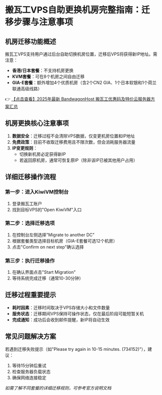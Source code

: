 # 搬瓦工VPS自助更换机房完整指南：迁移步骤与注意事项

## 机房迁移功能概述

搬瓦工VPS支持用户通过后台自助切换机房位置，迁移后VPS将获得新IP地址。需注意：
- **香港/日本套餐**：不支持机房更换
- **KVM套餐**：可在8个机房之间自由迁移
- **GIA-E套餐**：额外增加4个优质机房（含2个CN2 GIA、1个日本软银和1个荷兰联通高级线路）

👉 [【点击查看】2025年最新 BandwagonHost 搬瓦工优惠码及特价云服务器方案汇总](https://bit.ly/banwagon)

## 机房更换核心注意事项

1. **数据安全**：迁移过程不会清除VPS数据，仅变更机房位置和IP地址
2. **免费政策**：目前不收取迁移费用且不限次数，但会消耗服务器流量
3. **IP变更规则**：
   - 切换新机房必定获得新IP
   - 若返回原机房，通常可恢复原IP（除非该IP已被其他用户占用）

## 详细迁移操作流程

### 第一步：进入KiwiVM控制台
1. 登录搬瓦工账户
2. 找到目标VPS的"Open KiwiVM"入口

### 第二步：选择迁移选项
1. 在控制台左侧选择"Migrate to another DC"
2. 根据套餐类型选择目标机房（GIA-E套餐可选12个机房）
3. 点击"Confirm on next step"确认选择

### 第三步：执行迁移操作
1. 在确认界面点击"Start Migration"
2. 等待系统完成迁移（通常10-30分钟）

## 迁移过程重要提示

- **耗时因素**：迁移时间取决于VPS存储大小和文件数量
- **服务状态**：迁移期间VPS保持可操作状态，仅在最后阶段可能短暂关机
- **完成通知**：成功后会收到邮件提醒，新IP将自动生效

## 常见问题解决方案

若遇到迁移失败提示（如"Please try again in 10-15 minutes. (734152)"），建议：
1. 等待15分钟后重试
2. 检查服务器负载状态
3. 确保网络连接稳定

*如需了解不同套餐的详细迁移规则，可参考官方说明文档*